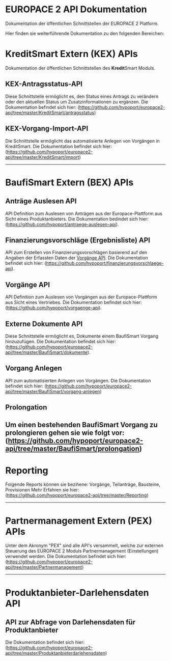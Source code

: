 EUROPACE 2 API Dokumentation
============================

Dokumentation der öffentlichen Schnittstellen der EUROPACE 2 Platform.

Hier finden sie weiterführende Dokumentation zu den folgenden Bereichen:

# KreditSmart Extern (KEX) APIs
Dokumentation der öffentlichen Schnittstellen des **Kredit**Smart Moduls.

## KEX-Antragsstatus-API
Diese Schnittstelle ermöglicht es, den Status eines Antrags zu verändern oder den aktuellen Status um Zusatzinformationen zu ergänzen.
Die Dokumentation befindet sich hier: (https://github.com/hypoport/europace2-api/tree/master/KreditSmart/antragsstatus)

## KEX-Vorgang-Import-API
Die Schnittstelle ermöglicht das automatisierte Anlegen von Vorgängen in KreditSmart.
Die Dokumentation befindet sich hier: (https://github.com/hypoport/europace2-api/tree/master/KreditSmart/import)

---

# BaufiSmart Extern (BEX) APIs

## Anträge Auslesen API
API Definition zum Auslesen von Anträgen aus der Europace-Plattform aus Sicht eines Produktanbieters.
Die Dokumentation bedindet sich hier:  (https://github.com/hypoport/antraege-auslesen-api).

## Finanzierungsvorschläge (Ergebnisliste) API
API zum Erstellen von Finanzierungsvorschlägen basierend auf den Angaben der Erfassten Daten der [Vorgänge API](https://github.com/hypoport/europace2-api/tree/master/BaufiSmart/vorgaenge-api).
Die Dokumentation befindet sich hier:  (https://github.com/hypoport/finanzierungsvorschlaege-api).

## Vorgänge API
API Definition zum Auslesen von Vorgängen aus der Europace-Plattform aus Sicht eines Vertriebes.
Die Dokumentation befindet sich hier:  (https://github.com/hypoport/vorgaenge-api).

## Externe Dokumente API
Diese Schnittstelle ermöglicht es, Dokumente einem BaufiSmart Vorgang hinzuzufügen.
Die Dokumentation befindet sich hier:  (https://github.com/hypoport/europace2-api/tree/master/BaufiSmart/dokumente).

## Vorgang Anlegen
API zum automatisierten Anlegen von Vorgängen.
Die Dokumentation befindet sich hier: (https://github.com/hypoport/europace2-api/tree/master/BaufiSmart/vorgang-anlegen)

## Prolongation
Um einen bestehenden BaufiSmart Vorgang zu prolongieren gehen sie wie folgt vor: (https://github.com/hypoport/europace2-api/tree/master/BaufiSmart/prolongation)
---

# Reporting
Folgende Reports können sie bezihene: Vorgänge, Teilanträge, Bausteine, Provisionen
Mehr Erfahren sie hier: (https://github.com/hypoport/europace2-api/tree/master/Reporting)

---

# Partnermanagement Extern (PEX) APIs
 Unter dem Akronym "PEX" sind alle API's versammelt, welche zur externen Steuerung des EUROPACE 2 Moduls Partnermanagement (Einstellungen) verwendet werden.
Die Dokumentation befindet sich hier: (https://github.com/hypoport/europace2-api/tree/master/Partnermanagement)

---

# Produktanbieter-Darlehensdaten API
## API zur Abfrage von Darlehensdaten für Produktanbieter
Die Dokumentation befindet sich hier: (https://github.com/hypoport/europace2-api/tree/master/Produktanbieterdarlehensdaten)
